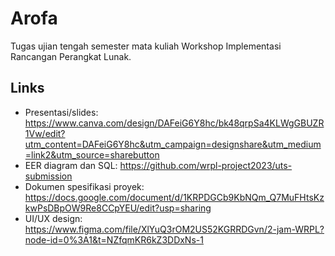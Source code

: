 # Arofa

Tugas ujian tengah semester mata kuliah Workshop Implementasi Rancangan
Perangkat Lunak.

## Links

-   Presentasi/slides:
    <https://www.canva.com/design/DAFeiG6Y8hc/bk48qrpSa4KLWgGBUZR1Vw/edit?utm_content=DAFeiG6Y8hc&utm_campaign=designshare&utm_medium=link2&utm_source=sharebutton>
-   EER diagram dan SQL: <https://github.com/wrpl-project2023/uts-submission>
-   Dokumen spesifikasi proyek:
    <https://docs.google.com/document/d/1KRPDGCb9KbNQm_Q7MuFHtsKzkwPsDBpOW9Re8CCpYEU/edit?usp=sharing>
-   UI/UX design:
    <https://www.figma.com/file/XlYuQ3rOM2US52KGRRDGvn/2-jam-WRPL?node-id=0%3A1&t=NZfqmKR6kZ3DDxNs-1>
